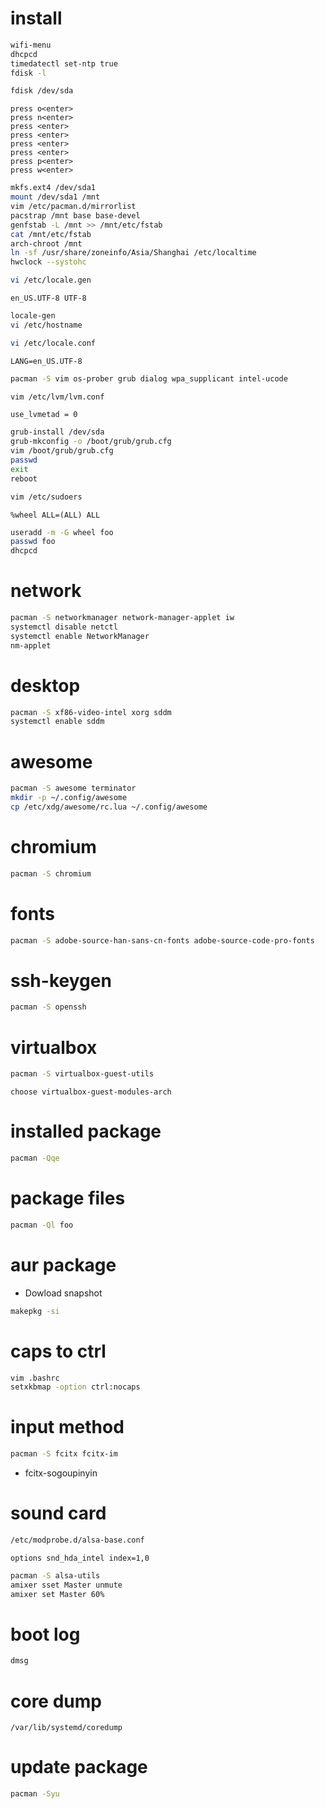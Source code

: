 # install
```sh
wifi-menu
dhcpcd
timedatectl set-ntp true
fdisk -l
```
```sh
fdisk /dev/sda
```
```
press o<enter>
press n<enter>
press <enter>
press <enter>
press <enter>
press <enter>
press p<enter>
press w<enter>
```
```sh
mkfs.ext4 /dev/sda1
mount /dev/sda1 /mnt
vim /etc/pacman.d/mirrorlist
pacstrap /mnt base base-devel
genfstab -L /mnt >> /mnt/etc/fstab
cat /mnt/etc/fstab
arch-chroot /mnt
ln -sf /usr/share/zoneinfo/Asia/Shanghai /etc/localtime
hwclock --systohc
```
```sh
vi /etc/locale.gen
```
```
en_US.UTF-8 UTF-8
```
```sh
locale-gen
vi /etc/hostname
```
```sh
vi /etc/locale.conf
```
```
LANG=en_US.UTF-8
```
```sh
pacman -S vim os-prober grub dialog wpa_supplicant intel-ucode
```
```sh
vim /etc/lvm/lvm.conf
```
```
use_lvmetad = 0
```
```sh
grub-install /dev/sda
grub-mkconfig -o /boot/grub/grub.cfg
vim /boot/grub/grub.cfg
passwd
exit
reboot
```
```sh
vim /etc/sudoers
```
```
%wheel ALL=(ALL) ALL
```
```sh
useradd -m -G wheel foo
passwd foo
dhcpcd
```

# network
```sh
pacman -S networkmanager network-manager-applet iw
systemctl disable netctl
systemctl enable NetworkManager
nm-applet
```

# desktop
```sh
pacman -S xf86-video-intel xorg sddm
systemctl enable sddm
```

# awesome
```sh
pacman -S awesome terminator
mkdir -p ~/.config/awesome
cp /etc/xdg/awesome/rc.lua ~/.config/awesome
```

# chromium
```sh
pacman -S chromium
```

# fonts
```sh
pacman -S adobe-source-han-sans-cn-fonts adobe-source-code-pro-fonts
```

# ssh-keygen
```sh
pacman -S openssh
```

# virtualbox
```sh
pacman -S virtualbox-guest-utils
```
```
choose virtualbox-guest-modules-arch
```

# installed package
```sh
pacman -Qqe
```

# package files
```sh
pacman -Ql foo
```

# aur package
* Dowload snapshot
```sh
makepkg -si
```

# caps to ctrl
```sh
vim .bashrc
setxkbmap -option ctrl:nocaps
```

# input method
```sh
pacman -S fcitx fcitx-im
```
* fcitx-sogoupinyin

# sound card
```sh
/etc/modprobe.d/alsa-base.conf
```
```
options snd_hda_intel index=1,0
```
```sh
pacman -S alsa-utils
amixer sset Master unmute
amixer set Master 60%
```

# boot log
```sh
dmsg
```

# core dump
```
/var/lib/systemd/coredump
```

# update package
```sh
pacman -Syu
```
